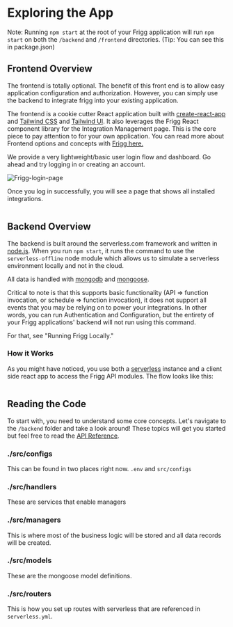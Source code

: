 # Exploring the App

Note: Running `npm start` at the root of your Frigg application will run `npm start` on both the `/backend` and `/frontend` directories. (Tip: You can see this in package.json)

## **Frontend Overview**

The frontend is totally optional. The benefit of this front end is to allow easy application configuration and authorization. However, you can simply use the backend to integrate frigg into your existing application.

The frontend is a cookie cutter React application built with [create-react-app](https://github.com/facebook/create-react-app) and [Tailwind CSS](https://tailwindcss.com/) and [Tailwind UI](https://tailwindui.com/). It also leverages the Frigg React component library for the Integration Management page. This is the core piece to pay attention to for your own application. You can read more about Frontend options and concepts with [Frigg here.](../../../reference/architecture.md)

We provide a very lightweight/basic user login flow and dashboard. Go ahead and try logging in or creating an account.

![Frigg-login-page](https://user-images.githubusercontent.com/3011407/210785998-457ab95f-7b7c-4f02-892b-57477c75708a.png)

Once you log in successfully, you will see a page that shows all installed integrations.

<figure><img src="../../../.gitbook/assets/screencapture-demo-friggframework-org-integrations-2022.png" alt=""><figcaption></figcaption></figure>

## Backend Overview

The backend is built around the serverless.com framework and written in [node.js](https://nodejs.org/en/). When you run `npm start`, it runs the command to use the `serverless-offline` node module which allows us to simulate a serverless environment locally and not in the cloud.

All data is handled with [mongodb](https://www.mongodb.com/) and [mongoose](https://github.com/Automattic/mongoose).

Critical to note is that this supports basic functionality (API => function invocation, or schedule => function invocation), it does not support all events that you may be relying on to power your integrations. In other words, you can run Authentication and Configuration, but the entirety of your Frigg applications' backend will not run using this command.&#x20;

For that, see "Running Frigg Locally."

### How it Works

As you might have noticed, you use both a [serverless](https://aws.amazon.com/serverless/) instance and a client side react app to access the Frigg API modules. The flow looks like this:

<figure><img src="../../../.gitbook/assets/Screen Shot 2022-04-11 at 10.52.07 AM.png" alt=""><figcaption></figcaption></figure>

## Reading the Code

To start with, you need to understand some core concepts. Let's navigate to the `/backend` folder and take a look around! These topics will get you started but feel free to read the [API Reference](../../../reference/api-reference.md).

### ./src/configs

This can be found in two places right now. `.env` and `src/configs`

### ./src/handlers

These are services that enable managers

### ./src/managers

This is where most of the business logic will be stored and all data records will be created.

### ./src/models

These are the mongoose model definitions.

### ./src/routers

This is how you set up routes with serverless that are referenced in `serverless.yml`.
